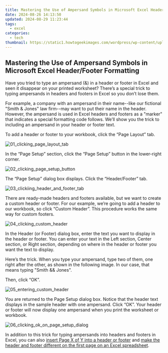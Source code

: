 ```yaml
---
title: Mastering the Use of Ampersand Symbols in Microsoft Excel Header/Footer Formatting
date: 2024-08-26 14:13:50
updated: 2024-08-29 11:23:44
tags:
  - excel
categories:
  - tech
thumbnail: https://static1.howtogeekimages.com/wordpress/wp-content/uploads/2016/06/00_lead_image_ampersand_in_header.png
---
```


## Mastering the Use of Ampersand Symbols in Microsoft Excel Header/Footer Formatting

Have you tried to type an ampersand (&) in a header or footer in Excel and seen it disappear on your printed worksheet? There’s a special trick to typing ampersands in headers and footers in Excel so you don’t lose them.

 For example, a company with an ampersand in their name--like our fictional "Smith & Jones" law firm--may want to put their name in the header. However, the ampersand is used in Excel headers and footers as a "marker" that indicates a special formatting code follows. We’ll show you the trick to including an ampersand in your header or footer text.

 To add a header or footer to your workbook, click the “Page Layout” tab.

![01_clicking_page_layout_tab](https://static1.howtogeekimages.com/wordpress/wp-content/uploads/2016/06/01_clicking_page_layout_tab.png) 

 In the “Page Setup” section, click the “Page Setup” button in the lower-right corner.

![02_clicking_page_setup_button](https://static1.howtogeekimages.com/wordpress/wp-content/uploads/2016/06/02_clicking_page_setup_button.png) 

 The “Page Setup” dialog box displays. Click the “Header/Footer” tab.

![03_clickiing_header_and_footer_tab](https://static1.howtogeekimages.com/wordpress/wp-content/uploads/2016/06/03_clickiing_header_and_footer_tab.png) 

 There are ready-made headers and footers available, but we want to create a custom header or footer. For our example, we’re going to add a header to our workbook, so click “Custom Header”. This procedure works the same way for custom footers.

![04_clicking_custom_header](https://static1.howtogeekimages.com/wordpress/wp-content/uploads/2016/06/04_clicking_custom_header.png) 

 In the Header (or Footer) dialog box, enter the text you want to display in the header or footer. You can enter your text in the Left section, Center section, or Right section, depending on where in the header or footer you want the text to display.

 Here’s the trick. When you type your ampersand, type two of them, one right after the other, as shown in the following image. In our case, that means typing "Smith && Jones".

 Then, click “OK”.

![05_entering_custom_header](https://static1.howtogeekimages.com/wordpress/wp-content/uploads/2016/06/05_entering_custom_header.png) 

 You are returned to the Page Setup dialog box. Notice that the header text displays in the sample header with one ampersand. Click “OK”. Your header or footer will now display one ampersand when you print the worksheet or workbook.

![06_clicking_ok_on_page_setup_dialog](https://static1.howtogeekimages.com/wordpress/wp-content/uploads/2016/06/06_clicking_ok_on_page_setup_dialog.png) 

 In addition to this trick for typing ampersands into headers and footers in Excel, you can also [insert Page X of Y into a header or footer](https://howto.techidaily.com/fix-unfortunately-settings-has-stopped-on-samsung-galaxy-f54-5g-quickly-drfone-by-drfone-fix-android-problems-fix-android-problems/) and [make the header and footer different on the first page on an Excel spreadsheet](https://change-location.techidaily.com/how-to-fix-android-app-not-installed-error-on-motorola-moto-g13-quickly-drfone-by-drfone-fix-android-problems-fix-android-problems/).

<ins class="adsbygoogle"
     style="display:block"
     data-ad-format="autorelaxed"
     data-ad-client="ca-pub-7571918770474297"
     data-ad-slot="1223367746"></ins>



<ins class="adsbygoogle"
     style="display:block"
     data-ad-client="ca-pub-7571918770474297"
     data-ad-slot="8358498916"
     data-ad-format="auto"
     data-full-width-responsive="true"></ins>
